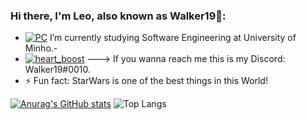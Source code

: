 ### Hi there, I'm Leo, also known as Walker19👋:
- [![PC](https://emoji.gg/assets/emoji/5028-pc.png)](https://emoji.gg/emoji/5028-pc) I’m currently studying Software Engineering at University of Minho.- 
- [![heart_boost](https://emoji.gg/assets/emoji/2184-heart-boost.png)](https://emoji.gg/emoji/2184-heart-boost) ---> If you wanna reach me this is my Discord: Walker19#0010. 
- ⚡ Fun fact: StarWars is one of the best things in this World!


[![Anurag's GitHub stats](https://github-readme-stats.vercel.app/api?username=Leonardo1924&show_icons=true&theme=gruvbox)](https://github.com/anuraghazra/github-readme-stats) ![Top Langs](https://github-readme-stats.vercel.app/api/top-langs/?username=Leonardo1924&layout=compact&theme=gruvbox)

